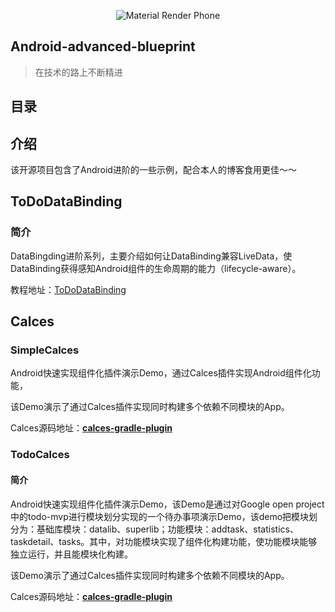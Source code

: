 <p align="center">
<img src="https://raw.githubusercontent.com/DobbyTang/MarkdownRes/master/github/android_advanced_blueprint_img.jpg" alt="Material Render Phone">
</p>

## Android-advanced-blueprint

> 在技术的路上不断精进

## 目录



## 介绍

该开源项目包含了Android进阶的一些示例，配合本人的博客食用更佳～～



## ToDoDataBinding

### 简介

DataBingding进阶系列，主要介绍如何让DataBinding兼容LiveData，使DataBinding获得感知Android组件的生命周期的能力（lifecycle-aware）。

教程地址：[ToDoDataBinding](http://tangpj.com/2018/05/12/data_binding_compiler_v2_1/)



## Calces



### SimpleCalces

Android快速实现组件化插件演示Demo，通过Calces插件实现Android组件化功能，

该Demo演示了通过Calces插件实现同时构建多个依赖不同模块的App。

Calces源码地址：[**calces-gradle-plugin**](https://github.com/Tangpj/calces-gradle-plugin)

### TodoCalces

#### 简介

Android快速实现组件化插件演示Demo，该Demo是通过对Google open project中的todo-mvp进行模块划分实现的一个待办事项演示Demo，该demo把模块划分为：基础库模块：datalib、superlib；功能模块：addtask、statistics、taskdetail、tasks。其中，对功能模块实现了组件化构建功能，使功能模块能够独立运行，并且能模块化构建。

该Demo演示了通过Calces插件实现同时构建多个依赖不同模块的App。

Calces源码地址：[**calces-gradle-plugin**](https://github.com/Tangpj/calces-gradle-plugin)